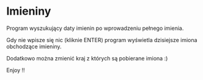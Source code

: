# Imieniny

Program wyszukujący daty imienin po wprowadzeniu pełnego imienia.

Gdy nie wpisze się nic (kliknie ENTER) program wyświetla dzisiejsze imiona obchodzące imieniny.

Dodatkowo można zmienić kraj z których są pobierane imiona :)

Enjoy !!
